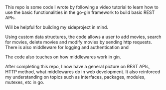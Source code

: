 This repo is some code I wrote by following a video tutorial to learn how to use the basic functionalities in the go-gin framework to build basic REST APIs.

Will be helpful for building my sideproject in mind.

Using custom data structures, the code allows a user to add movies, search for movies, delete movies and modify movies by sending http requests. There is also middleware for logging and authentication and

The code also touches on how middlewares work in gin. 

After completing this repo, I now have a general picture on REST APIs, HTTP method, what middlewares do in web development. It also reinforced my understanding on topics such as interfaces, packages, modules, mutexes, etc in go.